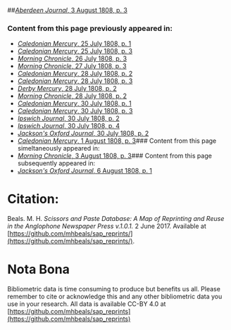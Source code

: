 ##[*Aberdeen Journal*, 3 August 1808, p. 3](https://mhbeals.github.io/sap_html/Aberdeen-Journal/Aberdeen-Journal-3-August-1808-p-3)

### Content from this page previously appeared in:
+ [*Caledonian Mercury*, 25 July 1808, p. 1](https://mhbeals.github.io/sap_html/Caledonian-Mercury/Caledonian-Mercury-25-July-1808-p-1)
+ [*Caledonian Mercury*, 25 July 1808, p. 3](https://mhbeals.github.io/sap_html/Caledonian-Mercury/Caledonian-Mercury-25-July-1808-p-3)
+ [*Morning Chronicle*, 26 July 1808, p. 3](https://mhbeals.github.io/sap_html/Morning-Chronicle/Morning-Chronicle-26-July-1808-p-3)
+ [*Morning Chronicle*, 27 July 1808, p. 3](https://mhbeals.github.io/sap_html/Morning-Chronicle/Morning-Chronicle-27-July-1808-p-3)
+ [*Caledonian Mercury*, 28 July 1808, p. 2](https://mhbeals.github.io/sap_html/Caledonian-Mercury/Caledonian-Mercury-28-July-1808-p-2)
+ [*Caledonian Mercury*, 28 July 1808, p. 3](https://mhbeals.github.io/sap_html/Caledonian-Mercury/Caledonian-Mercury-28-July-1808-p-3)
+ [*Derby Mercury*, 28 July 1808, p. 2](https://mhbeals.github.io/sap_html/Derby-Mercury/Derby-Mercury-28-July-1808-p-2)
+ [*Morning Chronicle*, 28 July 1808, p. 2](https://mhbeals.github.io/sap_html/Morning-Chronicle/Morning-Chronicle-28-July-1808-p-2)
+ [*Caledonian Mercury*, 30 July 1808, p. 1](https://mhbeals.github.io/sap_html/Caledonian-Mercury/Caledonian-Mercury-30-July-1808-p-1)
+ [*Caledonian Mercury*, 30 July 1808, p. 3](https://mhbeals.github.io/sap_html/Caledonian-Mercury/Caledonian-Mercury-30-July-1808-p-3)
+ [*Ipswich Journal*, 30 July 1808, p. 2](https://mhbeals.github.io/sap_html/Ipswich-Journal/Ipswich-Journal-30-July-1808-p-2)
+ [*Ipswich Journal*, 30 July 1808, p. 4](https://mhbeals.github.io/sap_html/Ipswich-Journal/Ipswich-Journal-30-July-1808-p-4)
+ [*Jackson's Oxford Journal*, 30 July 1808, p. 2](https://mhbeals.github.io/sap_html/Jackson's-Oxford-Journal/Jackson's-Oxford-Journal-30-July-1808-p-2)
+ [*Caledonian Mercury*, 1 August 1808, p. 3](https://mhbeals.github.io/sap_html/Caledonian-Mercury/Caledonian-Mercury-1-August-1808-p-3)### Content from this page simeltaneously appeared in:
+ [*Morning Chronicle*, 3 August 1808, p. 3](https://mhbeals.github.io/sap_html/Morning-Chronicle/Morning-Chronicle-3-August-1808-p-3)### Content from this page subsequently appeared in:
+ [*Jackson's Oxford Journal*, 6 August 1808, p. 1](https://mhbeals.github.io/sap_html/Jackson's-Oxford-Journal/Jackson's-Oxford-Journal-6-August-1808-p-1)
                    
# Citation: 

Beals. M. H. *Scissors and Paste Database: A Map of Reprinting and Reuse in the Anglophone Newspaper Press v.1.0.1.* 2 June 2017. Available at [https://github.com/mhbeals/sap_reprints/](https://github.com/mhbeals/sap_reprints/). 
                    
# Nota Bona

Bibliometric data is time consuming to produce but benefits us all. Please remember to cite or acknowledge this and any other bibliometric data you use in your research. All data is available CC-BY 4.0 at [https://github.com/mhbeals/sap_reprints](https://github.com/mhbeals/sap_reprints)
